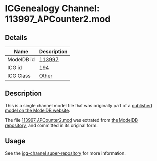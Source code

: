 # ICGenealogy Channel: 113997\_APCounter2.mod

## Details

Name | Description
---- | -----------
ModelDB id | [113997](http://senselab.med.yale.edu/ModelDB/ShowModel.cshtml?model=113997)
ICG id | [194](http://icg.neurotheory.ox.ac.uk/channels/other/194)
ICG Class | [Other](http://icg.neurotheory.ox.ac.uk/channels/other)

## Description

This is a single channel model file that was originally part of a [published model on the ModelDB website](http://senselab.med.yale.edu/mModelDB/ShowModel.cshtml?model=113997).

The file [113997\_APCounter2.mod](113997_APCounter2.mod) was extrated from [the ModelDB repository](http://senselab.med.yale.edu/ModelDB/ShowModel.cshtml?model=113997), and committed in its original form.

## Usage

See the [icg-channel super-repository](https://github.com/icgenealogy/icg-channels) for more information.